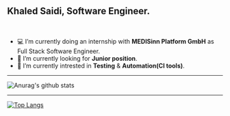 ## Khaled Saidi, Software Engineer.

<br/>

- 💻  I’m currently doing an internship with **MEDISinn Platform GmbH** as Full Stack Software Engineer.
- 🔭  I’m currently looking for **Junior position**.
- 🌱  I’m currently intrested in **Testing** & **Automation(CI tools)**.

***

![Anurag's github stats](https://github-readme-stats.vercel.app/api?username=bangaflow&show_icons=true&theme=nord)

***

[![Top Langs](https://github-readme-stats.vercel.app/api/top-langs/?username=bangaflow&layout=compact&theme=nord)](https://github.com/anuraghazra/github-readme-stats)
